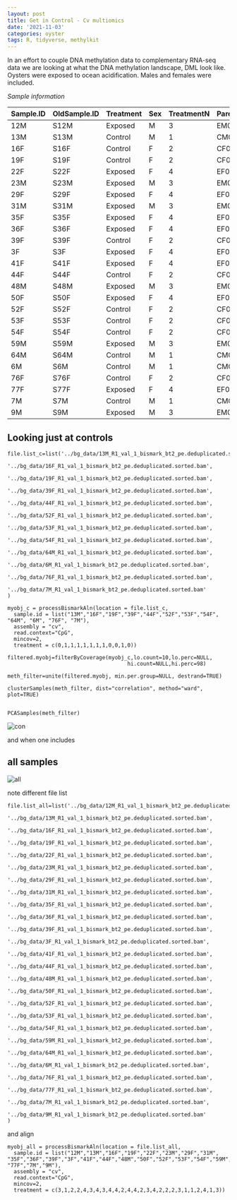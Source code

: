 ```yaml
---
layout: post
title: Get in Control - Cv multiomics
date: '2021-11-03'
categories: oyster
tags: R, tidyverse, methylkit
---
```


In an effort to couple DNA methylation data to complementary RNA-seq data we are looking at what the DNA methylation landscape, DML look like. Oysters were exposed to ocean acidification. Males and females were included.

*Sample information*

|Sample.ID|OldSample.ID|Treatment|Sex|TreatmentN|Parent.ID|
|---------|------------|---------|---|----------|---------|
|12M      |S12M        |Exposed  |M  |3         |EM05     |
|13M      |S13M        |Control  |M  |1         |CM04     |
|16F      |S16F        |Control  |F  |2         |CF05     |
|19F      |S19F        |Control  |F  |2         |CF08     |
|22F      |S22F        |Exposed  |F  |4         |EF02     |
|23M      |S23M        |Exposed  |M  |3         |EM04     |
|29F      |S29F        |Exposed  |F  |4         |EF07     |
|31M      |S31M        |Exposed  |M  |3         |EM06     |
|35F      |S35F        |Exposed  |F  |4         |EF08     |
|36F      |S36F        |Exposed  |F  |4         |EF05     |
|39F      |S39F        |Control  |F  |2         |CF06     |
|3F       |S3F         |Exposed  |F  |4         |EF06     |
|41F      |S41F        |Exposed  |F  |4         |EF03     |
|44F      |S44F        |Control  |F  |2         |CF03     |
|48M      |S48M        |Exposed  |M  |3         |EM03     |
|50F      |S50F        |Exposed  |F  |4         |EF01     |
|52F      |S52F        |Control  |F  |2         |CF07     |
|53F      |S53F        |Control  |F  |2         |CF02     |
|54F      |S54F        |Control  |F  |2         |CF01     |
|59M      |S59M        |Exposed  |M  |3         |EM01     |
|64M      |S64M        |Control  |M  |1         |CM05     |
|6M       |S6M         |Control  |M  |1         |CM02     |
|76F      |S76F        |Control  |F  |2         |CF04     |
|77F      |S77F        |Exposed  |F  |4         |EF04     |
|7M       |S7M         |Control  |M  |1         |CM01     |
|9M       |S9M         |Exposed  |M  |3         |EM02     |


## Looking just at controls

```
file.list_c=list('../bg_data/13M_R1_val_1_bismark_bt2_pe.deduplicated.sorted.bam',
                '../bg_data/16F_R1_val_1_bismark_bt2_pe.deduplicated.sorted.bam',
                '../bg_data/19F_R1_val_1_bismark_bt2_pe.deduplicated.sorted.bam',
                '../bg_data/39F_R1_val_1_bismark_bt2_pe.deduplicated.sorted.bam',
                '../bg_data/44F_R1_val_1_bismark_bt2_pe.deduplicated.sorted.bam',
                '../bg_data/52F_R1_val_1_bismark_bt2_pe.deduplicated.sorted.bam',
                '../bg_data/53F_R1_val_1_bismark_bt2_pe.deduplicated.sorted.bam',
                '../bg_data/54F_R1_val_1_bismark_bt2_pe.deduplicated.sorted.bam',
                '../bg_data/64M_R1_val_1_bismark_bt2_pe.deduplicated.sorted.bam',
                '../bg_data/6M_R1_val_1_bismark_bt2_pe.deduplicated.sorted.bam',
                '../bg_data/76F_R1_val_1_bismark_bt2_pe.deduplicated.sorted.bam',
                '../bg_data/7M_R1_val_1_bismark_bt2_pe.deduplicated.sorted.bam'
)
```

```
myobj_c = processBismarkAln(location = file.list_c,
  sample.id = list("13M","16F","19F","39F","44F","52F","53F","54F", "64M", "6M", "76F", "7M"),
  assembly = "cv",
  read.context="CpG",
  mincov=2,
  treatment = c(0,1,1,1,1,1,1,1,0,0,1,0))
```

```{r message=FALSE, warning=FALSE}
filtered.myobj=filterByCoverage(myobj_c,lo.count=10,lo.perc=NULL,
                                      hi.count=NULL,hi.perc=98)

meth_filter=unite(filtered.myobj, min.per.group=NULL, destrand=TRUE)

clusterSamples(meth_filter, dist="correlation", method="ward", plot=TRUE)


PCASamples(meth_filter)

```


![con](http://gannet.fish.washington.edu/seashell/snaps/2018_L18-adult-methylation____RStudio_Server_2021-11-05_09-34-18.png)



and when one includes
## all samples

![all](http://gannet.fish.washington.edu/seashell/snaps/2018_L18-adult-methylation____RStudio_Server_2021-11-05_09-35-34.png)


note different file list

```{r include=FALSE}
file.list_all=list('../bg_data/12M_R1_val_1_bismark_bt2_pe.deduplicated.sorted.bam',
                '../bg_data/13M_R1_val_1_bismark_bt2_pe.deduplicated.sorted.bam',
                '../bg_data/16F_R1_val_1_bismark_bt2_pe.deduplicated.sorted.bam',
                '../bg_data/19F_R1_val_1_bismark_bt2_pe.deduplicated.sorted.bam',
                '../bg_data/22F_R1_val_1_bismark_bt2_pe.deduplicated.sorted.bam',
                '../bg_data/23M_R1_val_1_bismark_bt2_pe.deduplicated.sorted.bam',
                '../bg_data/29F_R1_val_1_bismark_bt2_pe.deduplicated.sorted.bam',
                '../bg_data/31M_R1_val_1_bismark_bt2_pe.deduplicated.sorted.bam',
                '../bg_data/35F_R1_val_1_bismark_bt2_pe.deduplicated.sorted.bam',
                '../bg_data/36F_R1_val_1_bismark_bt2_pe.deduplicated.sorted.bam',
                '../bg_data/39F_R1_val_1_bismark_bt2_pe.deduplicated.sorted.bam',
                '../bg_data/3F_R1_val_1_bismark_bt2_pe.deduplicated.sorted.bam',
                '../bg_data/41F_R1_val_1_bismark_bt2_pe.deduplicated.sorted.bam',
                '../bg_data/44F_R1_val_1_bismark_bt2_pe.deduplicated.sorted.bam',
                '../bg_data/48M_R1_val_1_bismark_bt2_pe.deduplicated.sorted.bam',
                '../bg_data/50F_R1_val_1_bismark_bt2_pe.deduplicated.sorted.bam',
                '../bg_data/52F_R1_val_1_bismark_bt2_pe.deduplicated.sorted.bam',
                '../bg_data/53F_R1_val_1_bismark_bt2_pe.deduplicated.sorted.bam',
                '../bg_data/54F_R1_val_1_bismark_bt2_pe.deduplicated.sorted.bam',
                '../bg_data/59M_R1_val_1_bismark_bt2_pe.deduplicated.sorted.bam',
                '../bg_data/64M_R1_val_1_bismark_bt2_pe.deduplicated.sorted.bam',
                '../bg_data/6M_R1_val_1_bismark_bt2_pe.deduplicated.sorted.bam',
                '../bg_data/76F_R1_val_1_bismark_bt2_pe.deduplicated.sorted.bam',
                '../bg_data/77F_R1_val_1_bismark_bt2_pe.deduplicated.sorted.bam',
                '../bg_data/7M_R1_val_1_bismark_bt2_pe.deduplicated.sorted.bam',
                '../bg_data/9M_R1_val_1_bismark_bt2_pe.deduplicated.sorted.bam'
)
```
and align


```{r eval=FALSE, include=FALSE}
myobj_all = processBismarkAln(location = file.list_all,
  sample.id = list("12M","13M","16F","19F","22F","23M","29F","31M", "35F","36F","39F","3F","41F","44F","48M","50F","52F","53F","54F","59M","64M","6M","76F", "77F","7M","9M"),
  assembly = "cv",
  read.context="CpG",
  mincov=2,
  treatment = c(3,1,2,2,4,3,4,3,4,4,2,4,4,2,3,4,2,2,2,3,1,1,2,4,1,3))
```
